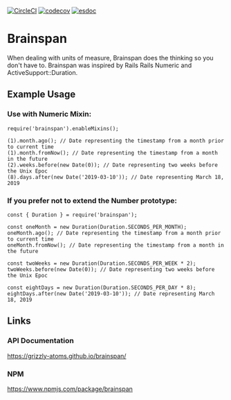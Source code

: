 [![CircleCI](https://circleci.com/gh/grizzly-atoms/brainspan.svg?style=svg)](https://circleci.com/gh/grizzly-atoms/brainspan)
[![codecov](https://codecov.io/gh/grizzly-atoms/brainspan/branch/master/graph/badge.svg)](https://codecov.io/gh/grizzly-atoms/brainspan)
[![esdoc](https://grizzly-atoms.github.io/brainspan/)](https://grizzly-atoms.github.io/brainspan/badge.svg)

# Brainspan

When dealing with units of measure, Brainspan does the thinking so you don't have to. Brainspan was inspired by Rails Rails Numeric and ActiveSupport::Duration.

## Example Usage

### Use with Numeric Mixin:
```
require('brainspan').enableMixins();

(1).month.ago(); // Date representing the timestamp from a month prior to current time
(1).month.fromNow(); // Date representing the timestamp from a month in the future
(2).weeks.before(new Date(0)); // Date representing two weeks before the Unix Epoc
(8).days.after(new Date('2019-03-10')); // Date representing March 18, 2019
```

### If you prefer not to extend the Number prototype:
```
const { Duration } = require('brainspan');

const oneMonth = new Duration(Duration.SECONDS_PER_MONTH);
oneMonth.ago(); // Date representing the timestamp from a month prior to current time
oneMonth.fromNow(); // Date representing the timestamp from a month in the future

const twoWeeks = new Duration(Duration.SECONDS_PER_WEEK * 2);
twoWeeks.before(new Date(0)); // Date representing two weeks before the Unix Epoc

const eightDays = new Duration(Duration.SECONDS_PER_DAY * 8);
eightDays.after(new Date('2019-03-10')); // Date representing March 18, 2019
```

## Links
### API Documentation
https://grizzly-atoms.github.io/brainspan/
### NPM
https://www.npmjs.com/package/brainspan
